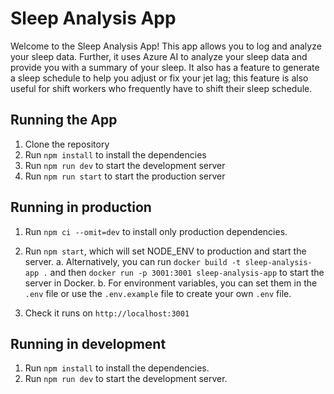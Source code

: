 # Sleep Analysis App

Welcome to the Sleep Analysis App! This app allows you to log and analyze your sleep data. Further, it uses Azure AI to analyze your sleep data and provide you with a summary of your sleep. It also has a feature to generate a sleep schedule to help you adjust or fix your jet lag; this feature is also useful for shift workers who frequently have to shift their sleep schedule.

## Running the App

1. Clone the repository
2. Run `npm install` to install the dependencies
3. Run `npm run dev` to start the development server
4. Run `npm run start` to start the production server

## Running in production

1. Run `npm ci --omit=dev` to install only production dependencies.
2. Run `npm start`, which will set NODE_ENV to production and start the server.
  a. Alternatively, you can run `docker build -t sleep-analysis-app .` and then `docker run -p 3001:3001 sleep-analysis-app` to start the server in Docker.
  b. For environment variables, you can set them in the `.env` file or use the `.env.example` file to create your own `.env` file.

3. Check it runs on `http://localhost:3001`

## Running in development

1. Run `npm install` to install the dependencies.
2. Run `npm run dev` to start the development server.


